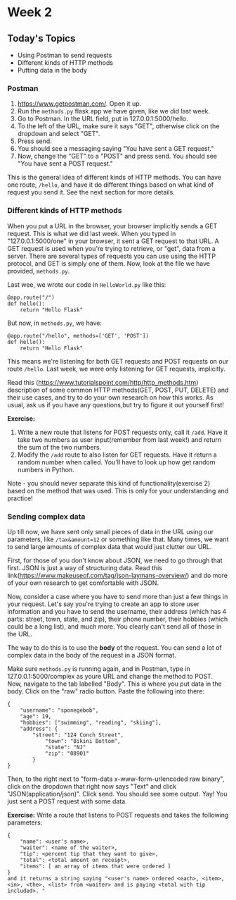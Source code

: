 
# Week 2
## Today's Topics
- Using Postman to send requests
- Different kinds of HTTP methods
- Putting data in the body


### Postman
1) https://www.getpostman.com/. Open it up. 
2) Run the `methods.py` flask app we have given, like we did last week.
3) Go to Postman. In the URL field, put in 127.0.0.1:5000/hello.
4) To the left of the URL, make sure it says "GET", otherwise click on the dropdown and select "GET". 
5) Press send. 
6) You should see a messaging saying "You have sent a GET request."
7) Now, change the "GET" to a "POST" and press send. You should see "You have sent a POST request."

This is the general idea of different kinds of HTTP methods. You can have one route, `/hello`, and have it do different things based on what kind of request you send it. See the next section for more details.


### Different kinds of HTTP methods
When you put a URL in the browser, your browser implicitly sends a GET request. This is what we did last week. When you typed in "127.0.0.1:5000/one" in your browser, it sent a GET request to that URL. A GET request is used when you're trying to retrieve, or "get", data from a server. There are several types of requests you can use using the HTTP protocol, and GET is simply one of them. Now, look at the file we have provided, `methods.py`.

Last wee, we wrote our code in `HelloWorld.py` like this:
```
@app.route("/")
def hello():
    return "Hello Flask"
```

But now, in `methods.py`, we have:
```
@app.route("/hello", methods=['GET', 'POST'])
def hello():
    return "Hello Flask"
```

This means we're listening for both GET requests and POST requests on our route `/hello`. Last week, we were only listening for GET requests, implicitly. 

Read this (https://www.tutorialspoint.com/http/http_methods.htm) description of some common HTTP methods(GET, POST, PUT, DELETE) and their use cases, and try to do your own research on how this works. As usual, ask us if you have any questions,but try to figure it out yourself first!

**Exercise:**
1) Write a new route that listens for POST requests only, call it `/add`. Have it take two numbers as user input(remember from last week!) and return the sum of the two numbers. 
2) Modify the `/add` route to also listen for GET requests. Have it return a random number when called. You'll have to look up how get random numbers in Python. 

Note - you should never separate this kind of functionality(exercise 2) based on the method that was used. This is only for your understanding and practice!


### Sending complex data
Up till now, we have sent only small pieces of data in the URL using our parameters, like `/tax&amount=12` or something like that. Many times, we want to send large amounts of complex data that would just clutter our URL. 

First, for those of you don't know about JSON, we need to go through that first. JSON is just a way of structuring data. Read this link(https://www.makeuseof.com/tag/json-laymans-overview/) and do more of your own research to get comfortable with JSON.

Now, consider a case where you have to send more than just a few things in your request. Let's say you're trying to create an app to store user information and you have to send the username, their address (which has 4 parts: street, town, state, and zip), their phone number, their hobbies (which could be a long list), and much more. You clearly can't send all of those in the URL. 

The way to do this is to use the **body** of the request. You can send a lot of complex data in the body of the request in a JSON format. 

Make sure `methods.py` is running again, and in Postman, type in 127.0.0.1:5000/complex as youre URL and change the method to POST. Now, navigate to the tab labelled "Body". This is where you put data in the body. Click on the "raw" radio button. Paste the following into there:
```
{
	"username": "sponegebob",
	"age": 19,
	"hobbies": ["swimming", "reading", "skiing"],
	"address": {
 		"street": "124 Conch Street",
        	"town": "Bikini Bottom",
        	"state": "NJ"
        	"zip": "08901"
    	}
}
```

Then, to the right next to "form-data x-www-form-urlencoded raw binary", click on the dropdown that right now says "Text" and click "JSON(application/json)". Click send. You should see some output. Yay! You just sent a POST request with some data.

**Exercise:**
Write a route that listens to POST requests and takes the following parameters:
```
{
	"name": <user's name>,
	"waiter": <name of the waiter>,
	"tip": <percent tip that they want to give>,
	"total": <total amount on receipt>,
	"items": [ an array of items that were ordered ]
}
and it returns a string saying "<user's name> ordered <each>, <item>, <in>, <the>, <list> from <waiter> and is paying <total with tip included>. "
```
